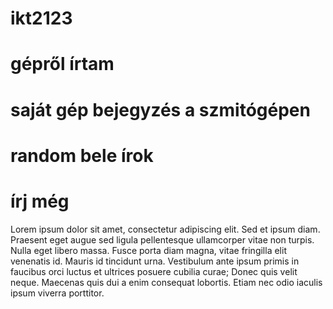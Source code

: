 # ikt2123
# gépről írtam
# saját gép bejegyzés a szmitógépen

# random bele írok 
# írj még
Lorem ipsum dolor sit amet, consectetur adipiscing elit. Sed et ipsum diam. Praesent eget augue sed ligula pellentesque ullamcorper vitae non turpis. Nulla eget libero massa. Fusce porta diam magna, vitae fringilla elit venenatis id. Mauris id tincidunt urna. Vestibulum ante ipsum primis in faucibus orci luctus et ultrices posuere cubilia curae; Donec quis velit neque. Maecenas quis dui a enim consequat lobortis. Etiam nec odio iaculis ipsum viverra porttitor.
